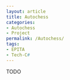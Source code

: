 ```yaml
---
layout: article
title: Autochess
categories:
- Autochess
- Project
permalink: /Autochess/
tags:
- EPITA
- Tech-C#
---
```


TODO
